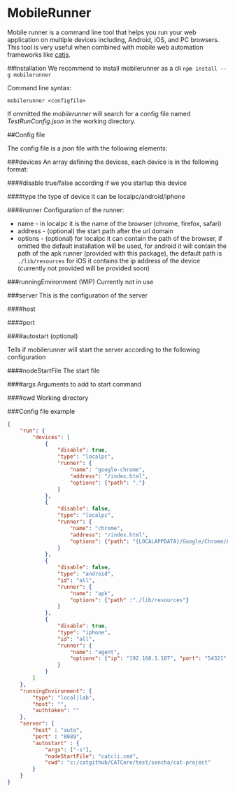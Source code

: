 # MobileRunner

Mobile runner is a command line tool that helps you run your web application on multiple devices including, Android, iOS, and PC browsers.
This tool is very useful when combined with mobile web automation frameworks like [catjs](https://www.npmjs.org/package/catjs).


##Installation
We recommend to install mobilerunner as a cli
 `npm install --g mobilerunner`

 Command line syntax:

 `mobilerunner <configfile>`

 If ommitted the *mobilerunner* will search for a config file named *TestRunConfig.json* in the working directory.

##Config file

 The config file is a json file with the following elements:

###devices
 An array defining the devices, each device is in the following format:

####disable
true/false according if we you startup this device

####type
the type of device it can be localpc/android/iphone

####runner
Configuration of the runner:
* name - in localpc it is the name of the browser (chrome, firefox, safari)
* address - (optional) the start path after the url domain
* options - (optional) for localpc it can contain the path of the browser, if omitted the default installation will be used,
for android it will contain the path of the apk runner (provided with this package), the default path is `./lib/resources`
for iOS it contains the ip address of the device (currently not provided will be provided soon)

###runningEnvironment (WIP)
Currently not in use

###server
This is the configuration of the server

####host

####port

####autostart (optional)

Tells if mobilerunner will start the server according to the following configuration

####nodeStartFile
The start file

####args
Arguments to add to start command

####cwd
Working directory


###Config file example

 ```json
 {
     "run": {
         "devices": [
             {
                 "disable": true,
                 "type": "localpc",
                 "runner": {
                     "name": "google-chrome",
                     "address": "/index.html",
                     "options": {"path": "."}
                 }
             },
             {
                 "disable": false,
                 "type": "localpc",
                 "runner": {
                     "name": "chrome",
                     "address": "/index.html",
                     "options": {"path": "{LOCALAPPDATA}/Google/Chrome/Application/chrome.exe"}
                 }
             },
             {
                 "disable": false,
                 "type": "android",
                 "id": "all",
                 "runner": {
                     "name": "apk",
                     "options": {"path" :"./lib/resources"}
                 }
             },
             {
                 "disable": true,
                 "type": "iphone",
                 "id": "all",
                 "runner": {
                     "name": "agent",
                     "options": {"ip": "192.168.1.107", "port": "54321", "path": "/cat"}
                 }
             }
         ]
     },
     "runningEnvironment": {
         "type": "local|lab",
         "host": "",
         "authtoken": ""
     },
     "server": {
         "host" : "auto",
         "port" : "8089",
         "autostart" : {
             "args": ["-s"],
             "nodeStartFile": "catcli.cmd",
             "cwd": "c:/catgithub/CATCore/test/sencha/cat-project"
         }
     }
 }
 ```